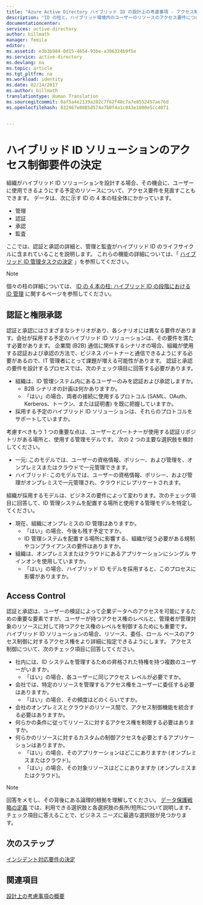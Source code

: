 ```yaml
---
title: "Azure Active Directory ハイブリッド ID の設計上の考慮事項 - アクセス制御要件の決定 | Microsoft Docs"
description: "ID の柱と、ハイブリッド環境内のユーザーのリソースのアクセス要件について説明します。"
documentationcenter: 
services: active-directory
author: billmath
manager: femila
editor: 
ms.assetid: e3b3b984-0d15-4654-93be-a396324b9f5e
ms.service: active-directory
ms.devlang: na
ms.topic: article
ms.tgt_pltfrm: na
ms.workload: identity
ms.date: 02/14/2017
ms.author: billmath
translationtype: Human Translation
ms.sourcegitcommit: 0af5a4e2139a202c7f62f48c7a7e8552457ae76d
ms.openlocfilehash: 032467e0885d574a7b0f4a1c043e1800e5cc4071


---
```

# <a name="determine-access-control-requirements-for-your-hybrid-identity-solution"></a>ハイブリッド ID ソリューションのアクセス制御要件の決定
組織がハイブリッド ID ソリューションを設計する場合、その機会に、ユーザーに使用できるようにする予定のリソースについて、アクセス要件を見直すこともできます。 データは、次に示す ID の 4 本の柱全体にかかっています。

* 管理
* 認証
* 承認
* 監査

ここでは、認証と承認の詳細と、管理と監査がハイブリッド ID のライフサイクルに含まれていることを説明します。 これらの機能の詳細については、「 [ハイブリッド ID 管理タスクの決定](active-directory-hybrid-identity-design-considerations-hybrid-id-management-tasks.md) 」を参照してください。

> [!NOTE]
> 個々の柱の詳細については、 [ID の 4 本の柱: ハイブリッド ID の段階における ID 管理](http://social.technet.microsoft.com/wiki/contents/articles/15530.the-four-pillars-of-identity-identity-management-in-the-age-of-hybrid-it.aspx) に関するページを参照してください。
> 
> 

## <a name="authentication-and-authorization"></a>認証と権限承認
認証と承認にはさまざまなシナリオがあり、各シナリオには異なる要件があります。会社が採用する予定のハイブリッド ID ソリューションは、その要件を満たす必要があります。 企業間 (B2B) 通信に関係するシナリオの場合、組織が使用する認証および承認の方法で、ビジネス パートナーと通信できるようにする必要があるので、IT 管理者にとって課題が増える可能性があります。 認証と承認の要件を設計するプロセスでは、次のチェック項目に回答する必要があります。

* 組織は、ID 管理システム内にあるユーザーのみを認証および承認しますか。
  * B2B シナリオの計画は何かありますか。
  * 「はい」の場合、両者の接続に使用するプロトコル (SAML、OAuth、Kerberos、トークン、または証明書) を既に把握していますか。
* 採用する予定のハイブリッド ID ソリューションは、それらのプロトコルをサポートしていますか。

考慮すべきもう 1 つの重要な点は、ユーザーとパートナーが使用する認証リポジトリがある場所と、使用する管理モデルです。 次の 2 つの主要な選択肢を検討してください。

* 一元: このモデルでは、ユーザーの資格情報、ポリシー、および管理を、オンプレミスまたはクラウドで一元管理できます。
* ハイブリッド: このモデルでは、ユーザーの資格情報、ポリシー、および管理がオンプレミスで一元管理され、クラウドにレプリケートされます。

組織が採用するモデルは、ビジネスの要件によって変わります。次のチェック項目に回答して、ID 管理システムを配置する場所と使用する管理モデルを特定してください。

* 現在、組織にオンプレミスの ID 管理はありますか。
  * 「はい」の場合、今後も残す予定ですか。
  * ID 管理システムを配置する場所に影響する、組織が従う必要がある規制やコンプライアンスの要件はありますか。
* 組織は、オンプレミスまたはクラウドにあるアプリケーションにシングル サインオンを使用していますか。
  * 「はい」の場合、ハイブリッド ID モデルを採用すると、このプロセスに影響がありますか。

## <a name="access-control"></a>Access Control

認証と承認は、ユーザーの検証によって企業データへのアクセスを可能にするための重要な要素ですが、ユーザーが持つアクセス権のレベルと、管理者が管理対象のリソースに対して持つアクセス権のレベルを制御するためにも重要です。 ハイブリッド ID ソリューションの場合、リソース、委任、ロール ベースのアクセス制御に対するアクセス権をより詳細に指定できるようにします。 アクセス制御について、次のチェック項目に回答してください。

* 社内には、ID システムを管理するための昇格された特権を持つ複数のユーザーがいますか。
  * 「はい」の場合、各ユーザーに同じアクセス レベルが必要ですか。
* 会社では、特定のリソースを管理するアクセス権をユーザーに委任する必要はありますか。
  * 「はい」の場合、その頻度はどのくらいですか。
* 会社のオンプレミスとクラウドのリソース間で、アクセス制御機能を統合する必要はありますか。
* 何らかの条件に従ってリソースに対するアクセス権を制限する必要はありますか。
* 何らかのリソースに対するカスタムの制御アクセスを必要とするアプリケーションはありますか。
  * 「はい」の場合、そのアプリケーションはどこにありますか (オンプレミスまたはクラウド)。
  * 「はい」の場合、その対象リソースはどこにありますか (オンプレミスまたはクラウド)。

> [!NOTE]
> 回答をメモし、その背後にある論理的根拠を理解してください。 [データ保護戦略の定義](active-directory-hybrid-identity-design-considerations-data-protection-strategy.md) では、利用できる選択肢と各選択肢の長所/短所について説明します。  チェック項目に答えることで、ビジネス ニーズに最適な選択肢が見つかります。
> 
> 

## <a name="next-steps"></a>次のステップ
[インシデント対応要件の決定](active-directory-hybrid-identity-design-considerations-incident-response-requirements.md)

## <a name="see-also"></a>関連項目
[設計上の考慮事項の概要](active-directory-hybrid-identity-design-considerations-overview.md)




<!--HONumber=Feb17_HO2-->


